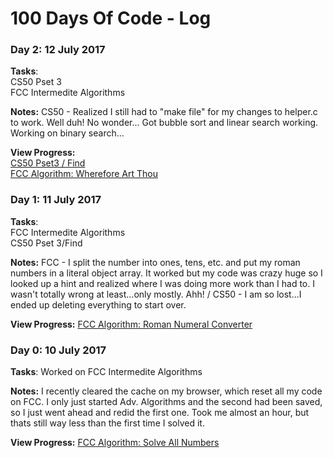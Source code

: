 # 100 Days Of Code - Log

### Day 2: 12 July 2017

**Tasks**:<br>
CS50 Pset 3<br>
FCC Intermedite Algorithms 

**Notes:** CS50 - Realized I still had to "make file" for my changes to helper.c to work. Well duh!  No wonder... Got bubble sort and linear search working. Working on binary search...

**View Progress:** <br>
[CS50 Pset3 / Find](https://github.com/cndragn/CS50x/tree/master/pset3/find) <br>
[FCC Algorithm: Wherefore Art Thou](https://github.com/cndragn/FreeCodeCamp/blob/master/intermediate-algorithm-scripting/4-wherefore-art-thou.js)

### Day 1: 11 July 2017

**Tasks**: <br>
FCC Intermedite Algorithms<br>
CS50 Pset 3/Find

**Notes:** FCC - I split the number into ones, tens, etc. and put my roman numbers in a literal object array. It worked but my code was crazy huge so I looked up a hint and realized where I was doing more work than I had to.  I wasn't totally wrong at least...only mostly. Ahh! / CS50 - I am so lost...I ended up deleting everything to start over.

**View Progress:** [FCC Algorithm: Roman Numeral Converter](https://github.com/cndragn/FreeCodeCamp/blob/master/intermediate-algorithm-scripting/3-roman-numeral-converter.js)

### Day 0: 10 July 2017

**Tasks**: Worked on FCC Intermedite Algorithms

**Notes:** I recently cleared the cache on my browser, which reset all my code on FCC.  I only just started Adv. Algorithms and the second had been saved, so I just went ahead and redid the first one.  Took me almost an hour, but thats still way less than the first time I solved it.

**View Progress:** [FCC Algorithm: Solve All Numbers](https://github.com/cndragn/FreeCodeCamp/blob/master/intermediate-algorithm-scripting/1-sum-all-numbers.js)
